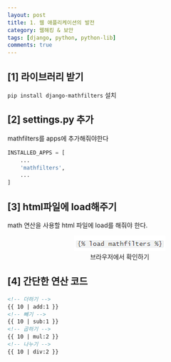 ```yaml
---
layout: post
title: 1. 웹 애플리케이션의 발전
category: 웹해킹 & 보안
tags: [django, python, python-lib]
comments: true
---
```




## [1] 라이브러리 받기

`pip install django-mathfilters` 설치 



## [2] settings.py 추가

mathfilters를 apps에 추가해줘야한다

```python
INSTALLED_APPS = [
    ...
    'mathfilters',
    ...
]
```



## [3] html파일에 load해주기

math 연산을 사용할 html 파일에 load를 해줘야 한다.

<center>
<figure>
<img src="/assets/post-img/django/1561119420114.png" alt="views">
<figcaption>브라우저에서 확인하기</figcaption>
</figure>
</center>

## [4] 간단한 연산 코드

```html
<!-- 더하기 -->
{{ 10 | add:1 }}
<!-- 빼기 -->
{{ 10 | sub:1 }}
<!-- 곱하기 -->
{{ 10 | mul:2 }}
<!-- 나누기 -->
{{ 10 | div:2 }}
```





